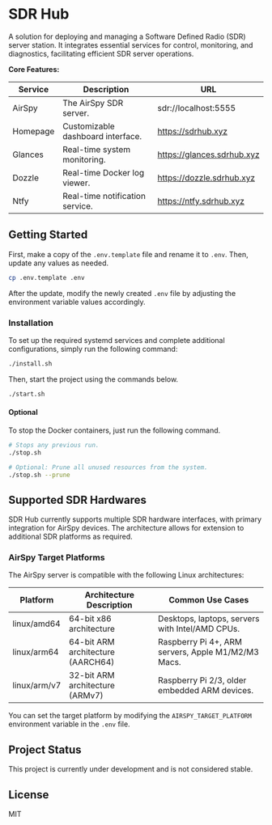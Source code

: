 # SDR Hub

A solution for deploying and managing a Software Defined Radio (SDR) server station. It integrates essential services for control, monitoring, and diagnostics, facilitating efficient SDR server operations.

**Core Features:**

| Service  | Description                       | URL                        |
| -------- | --------------------------------- | -------------------------- |
| AirSpy   | The AirSpy SDR server.            | sdr://localhost:5555       |
| Homepage | Customizable dashboard interface. | https://sdrhub.xyz         |
| Glances  | Real-time system monitoring.      | https://glances.sdrhub.xyz |
| Dozzle   | Real-time Docker log viewer.      | https://dozzle.sdrhub.xyz  |
| Ntfy     | Real-time notification service.   | https://ntfy.sdrhub.xyz    |

## Getting Started

First, make a copy of the `.env.template` file and rename it to `.env`. Then, update any values as needed.

```sh
cp .env.template .env
```

After the update, modify the newly created `.env` file by adjusting the environment variable values accordingly.

### Installation

To set up the required systemd services and complete additional configurations, simply run the following command:

```sh
./install.sh
```

Then, start the project using the commands below.

```sh
./start.sh
```

#### Optional

To stop the Docker containers, just run the following command.

```sh
# Stops any previous run.
./stop.sh

# Optional: Prune all unused resources from the system.
./stop.sh --prune
```

## Supported SDR Hardwares

SDR Hub currently supports multiple SDR hardware interfaces, with primary integration for AirSpy devices. The architecture allows for extension to additional SDR platforms as required.

### AirSpy Target Platforms

The AirSpy server is compatible with the following Linux architectures:

| Platform     | Architecture Description          | Common Use Cases                                   |
| ------------ | --------------------------------- | -------------------------------------------------- |
| linux/amd64  | 64-bit x86 architecture           | Desktops, laptops, servers with Intel/AMD CPUs.    |
| linux/arm64  | 64-bit ARM architecture (AARCH64) | Raspberry Pi 4+, ARM servers, Apple M1/M2/M3 Macs. |
| linux/arm/v7 | 32-bit ARM architecture (ARMv7)   | Raspberry Pi 2/3, older embedded ARM devices.      |

You can set the target platform by modifying the `AIRSPY_TARGET_PLATFORM` environment variable in the `.env` file.

## Project Status

This project is currently under development and is not considered stable.

## License

MIT

